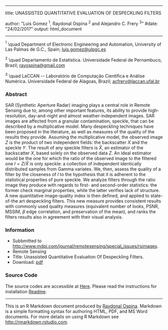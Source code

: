 <!--
# Author: Raydonal Ospina
# Date : 24/02/2017
# Contact: raydonal@de.ufpe.br
# Version 1.0
# Licence GPL v3
 --> 


---
title: UNASSISTED QUANTITATIVE EVALUATION OF DESPECKLING FILTERS

author: "Luis Gomez $^{1}$, Raydonal Ospina $^{2}$ and Alejandro C. Frery $^{3}$"
#date: "24/02/2017"
output: html_document




---


$^{1}$ \quad Department of Electronic Engineering and Automation, University of Las Palmas de G.C., Spain; luis.gomez@ulpgc.es

$^{2}$  \quad Departamento de Estatística.  Universidade Federal de Pernambuco, Brazil; rayospina@gmail.com 

$^{3}$  \quad LaCCAN -- Laboratório de Computação Científica e Análise Numérica. Universidade Federal de Alagoas, Brazil; acfrery@laccan.ufal.br

### Abstract
SAR (Synthetic Aperture Radar) imaging plays a central role in Remote Sensing due to, among other important features, its ability to provide high-resolution, day-and-night and almost weather-independent images.
SAR images are affected from a granular contamination, speckle, that can be described by a multiplicative model. 
Many despeckling techniques have been proposed in the literature, as well as measures of the quality of the results they provide. 
Assuming the multiplicative model, the observed image $Z$ is the product of two independent fields: the backscatter $X$ and the speckle $Y$. 
The result of any speckle filters is $\widehat X$, an estimator of the backscatter $X$, based solely on the observed data $Z$. 
An ideal estimator would be the one for which the ratio of the observed image to the filtered one $I=Z/\widehat X$ is only speckle: a collection of independent identically distributed samples from Gamma variates. 
We, then, assess the quality of a filter by the closeness of $I$ to the hypothesis that it is adherent to the statistical properties of pure speckle. 
We analyze filters through the ratio image they produce with regards to first- and second-order statistics: the former check marginal properties, while the latter verifies lack of structure. 
A new quantitative image-quality index is then defined, and applied to state-of-the art despeckling filters. 
This new measure provides consistent results with commonly used quality measures (equivalent number of looks, PSNR, MSSIM, $\beta$ edge correlation, and preservation of the mean), and ranks the filters results also in agreement with their visual analysis.


### Information

- Subbmitted to  <http://www.mdpi.com/journal/remotesensing/special_issues/rsimages>. 
- Remote Sensing
- Title: Unassisted Quantitative Evaluation Of Despeckling Filters. 
- Download: <a href= "Docs/LGomezROspinaACFrery_SubmittedRemoteSensing.pdf"> pdf  </a>



<!-- ## Reproducible information on paper -->

### Source Code
The source codes are accessible at [Here](http://www.de.ufpe.br/~raydonal/ReproducibleResearch/UNASSISTED/Detect_Structure_Matlab.7z). Please read the instructions for installation [Readme](http://www.de.ufpe.br/~raydonal/ReproducibleResearch/UNASSISTED/Installation_Use_Test_README.txt).



***
This is an R Markdown document produced by <a href="mailto:raydonal@de.ufpe.br">Raydonal Ospina</a>. Markdown is a simple formatting syntax for authoring HTML, PDF, and MS Word documents. For more details on using R Markdown see <http://rmarkdown.rstudio.com>.
